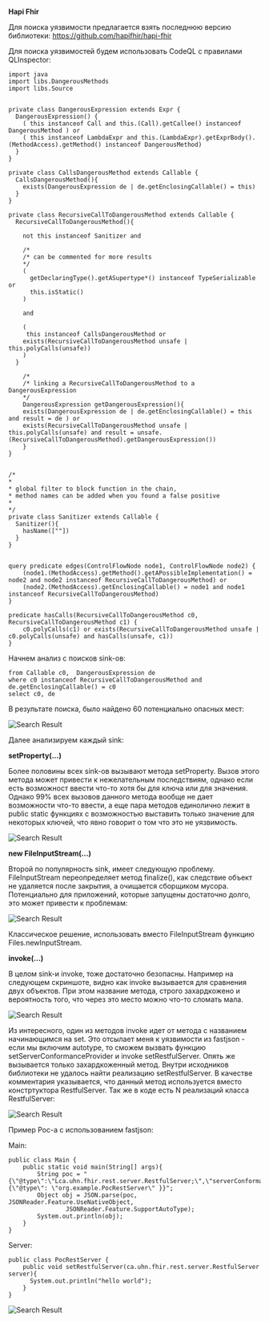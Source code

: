 **Hapi Fhir**

Для поиска уязвимости предлагается взять последнюю версию библиотеки: https://github.com/hapifhir/hapi-fhir

Для поиска уязвимостей будем использовать CodeQL с правилами QLInspector:

```
import java
import libs.DangerousMethods
import libs.Source


private class DangerousExpression extends Expr {
  DangerousExpression() {
    ( this instanceof Call and this.(Call).getCallee() instanceof DangerousMethod ) or
    ( this instanceof LambdaExpr and this.(LambdaExpr).getExprBody().(MethodAccess).getMethod() instanceof DangerousMethod)
  }
}

private class CallsDangerousMethod extends Callable {
  CallsDangerousMethod(){
    exists(DangerousExpression de | de.getEnclosingCallable() = this)
  }
}

private class RecursiveCallToDangerousMethod extends Callable {
  RecursiveCallToDangerousMethod(){

    not this instanceof Sanitizer and

    /*
    /* can be commented for more results
    */
    (
      getDeclaringType().getASupertype*() instanceof TypeSerializable or
      this.isStatic()
    )

    and

    (
     this instanceof CallsDangerousMethod or
    exists(RecursiveCallToDangerousMethod unsafe | this.polyCalls(unsafe))
    )
  }

    /*
    /* linking a RecursiveCallToDangerousMethod to a DangerousExpression
    */
    DangerousExpression getDangerousExpression(){
    exists(DangerousExpression de | de.getEnclosingCallable() = this and result = de ) or
    exists(RecursiveCallToDangerousMethod unsafe | this.polyCalls(unsafe) and result = unsafe.(RecursiveCallToDangerousMethod).getDangerousExpression())
    }
}


/*
*
* global filter to block function in the chain,
* method names can be added when you found a false positive
*
*/
private class Sanitizer extends Callable {
  Sanitizer(){
    hasName([""])
  }
}


query predicate edges(ControlFlowNode node1, ControlFlowNode node2) {
    (node1.(MethodAccess).getMethod().getAPossibleImplementation() = node2 and node2 instanceof RecursiveCallToDangerousMethod) or
    (node2.(MethodAccess).getEnclosingCallable() = node1 and node1 instanceof RecursiveCallToDangerousMethod)
}

predicate hasCalls(RecursiveCallToDangerousMethod c0, RecursiveCallToDangerousMethod c1) {
    c0.polyCalls(c1) or exists(RecursiveCallToDangerousMethod unsafe | c0.polyCalls(unsafe) and hasCalls(unsafe, c1))
}
```

Начнем анализ с поисков sink-ов:

```
from Callable c0,  DangerousExpression de
where c0 instanceof RecursiveCallToDangerousMethod and
de.getEnclosingCallable() = c0
select c0, de
```

В результате поиска, было найдено 60 потенциально опасных мест:

![Search Result](/images/image_c.png)

Далее анализируем каждый sink:

**setProperty(...)**

Более половины всех sink-ов вызывают метода setProperty. Вызов этого метода может привести к нежелательным последствиям, однако если есть возможност ввести что-то хотя бы для ключа или для значения. Однако 99% всех вызовов данного метода вообще не дает возможности что-то ввести, а еще пара методов единолично лежит в public static функциях с возможностью выставить только значение для некоторых ключей, что явно говорит о том что это не уязвимость.

![Search Result](/images/image_d.png)

**new FileInputStream(...)**

Второй по популярность sink, имеет следующую проблему. FileInputStream переопределяет метод finalize(), как следствие объект не удаляется после закрытия, а очищается сборщиком мусора. Потенциально для приложений, которые запущены достаточно долго, это может привести к проблемам:

![Search Result](/images/image_e.png)

Классическое решение, использовать вместо FileInputStream функцию Files.newInputStream.

**invoke(...)**

В целом sink-и invoke, тоже достаточно безопасны. Например на следующем скриншоте, видно как invoke вызывается для сравнения двух объектов. При этом название метода, строго захардкожено и вероятность того, что через это место можно что-то сломать мала. 

![Search Result](/images/image_f.png)

Из интересного, один из методов invoke идет от метода с названием начинающимся на set. Это отсылает меня к уязвимости из fastjson - если мы включим autotype, то сможем вызвать функцию setServerConformanceProvider и invoke setRestfulServer. Опять же вызывается только захардкоженный метод. Внутри исходников библиотеки не удалось найти реализацию setRestfulServer. В качестве комментария указывается, что данный метод используется вместо констртуктора RestfulServer. Так же в коде есть N реализаций класса RestfulServer: 


![Search Result](/images/image_g.png)

Пример Poc-а с использованием fastjson:

Main:
```
public class Main {
    public static void main(String[] args){
        String poc = "{\"@type\":\"Lca.uhn.fhir.rest.server.RestfulServer;\",\"serverConformanceProvider\": {\"@type\": \"org.example.PocRestServer\" }}";
        Object obj = JSON.parse(poc, JSONReader.Feature.UseNativeObject,
                JSONReader.Feature.SupportAutoType);
        System.out.println(obj);
    }
}
```

Server:
```
public class PocRestServer {
    public void setRestfulServer(ca.uhn.fhir.rest.server.RestfulServer server){
      System.out.println("hello world");
    }
}
```

![Search Result](/images/image_h.png)
